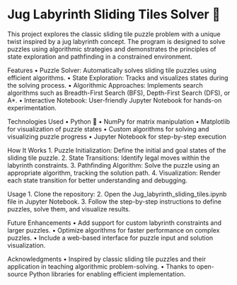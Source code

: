 # Jug Labyrinth Sliding Tiles Solver 🧩
This project explores the classic sliding tile puzzle problem with a unique twist inspired by a jug labyrinth concept. The program is designed to solve puzzles using algorithmic strategies and demonstrates the principles of state exploration and pathfinding in a constrained environment.

Features
	•	Puzzle Solver: Automatically solves sliding tile puzzles using efficient algorithms.
	•	State Exploration: Tracks and visualizes states during the solving process.
	•	Algorithmic Approaches: Implements search algorithms such as Breadth-First Search (BFS), Depth-First Search (DFS), or A*.
	•	Interactive Notebook: User-friendly Jupyter Notebook for hands-on experimentation.

Technologies Used
	•	Python 🐍
	•	NumPy for matrix manipulation
	•	Matplotlib for visualization of puzzle states
	•	Custom algorithms for solving and visualizing puzzle progress
	•	Jupyter Notebook for step-by-step execution

How It Works
	1.	Puzzle Initialization: Define the initial and goal states of the sliding tile puzzle.
	2.	State Transitions: Identify legal moves within the labyrinth constraints.
	3.	Pathfinding Algorithm: Solve the puzzle using an appropriate algorithm, tracking the solution path.
	4.	Visualization: Render each state transition for better understanding and debugging.

Usage
	1.	Clone the repository:
 	2.	Open the Jug_labyrinth_sliding_tiles.ipynb file in Jupyter Notebook.
	3.	Follow the step-by-step instructions to define puzzles, solve them, and visualize results.

Future Enhancements
	•	Add support for custom labyrinth constraints and larger puzzles.
	•	Optimize algorithms for faster performance on complex puzzles.
	•	Include a web-based interface for puzzle input and solution visualization.

Acknowledgments
	•	Inspired by classic sliding tile puzzles and their application in teaching algorithmic problem-solving.
	•	Thanks to open-source Python libraries for enabling efficient implementation.
